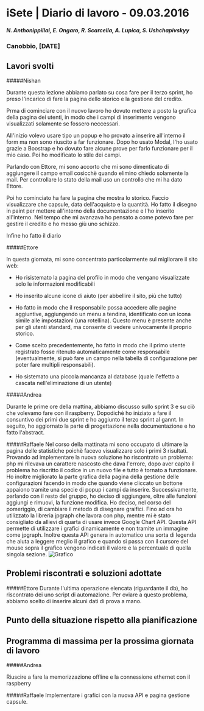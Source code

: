 

# iSete | Diario di lavoro - 09.03.2016
##### N. Anthonippillai, E. Ongaro, R. Scarcella, A. Lupica, S. Ushchapivskyy
### Canobbio, [DATE]

## Lavori svolti
#####Nishan

Durante questa lezione abbiamo parlato su cosa fare per il terzo sprint, ho
preso l'incarico di fare la pagina dello storico e la gestione del credito.

Prma di cominciare con il nuovo lavoro ho dovuto mettere a posto la grafica
della pagina dei utenti, in modo che i campi di inserimento vengono
visualizzati solamente se fossero neccessari.

All'inizio volevo usare tipo un popup e ho provato a inserire all'interno il
form ma non sono riuscito a far funzionare.
Dopo ho usato Modal, l'ho usato grazie a Boostrap e ho dovuto fare alcune prove
per farlo funzionare per il mio caso. Poi ho modificato lo stile dei campi.

Parlando con Ettore, mi sono accorto che mi sono dimenticato di aggiungere il
campo email cosicchè quando elimino chiedo solamente la mail.
Per controllare lo stato della mail uso un controllo che mi ha dato Ettore.

Poi ho cominciato ha fare la pagina che mostra lo storico. Faccio visualizzare
che capsule, data dell'acquisto e la quantità.
Ho fatto il disegno in paint per mettere all'interno della documentazione e
l'ho inserito all'interno.
Nel tempo che mi avanzava ho pensato a come potevo fare per gestire il credito
e ho messo giù uno schizzo.

Infine ho fatto il diario


#####Ettore

In questa giornata, mi sono concentrato particolarmente sul migliorare il
sito web:
 - Ho risistemato la pagina del profilo in modo che vengano visualizzate solo
   le informazioni modificabili

 - Ho inserito alcune icone di aiuto (per abbellire il sito, più che tutto)

 - Ho fatto in modo che il responsabile possa accedere alle pagine aggiuntive,
   aggiungendo   un menu a tendina, identificato con un icona simile alle
   impostazioni (una rotellina).
   Questo menu è presente anche per gli utenti standard, ma consente di vedere
   univocamente il proprio storico.

 - Come scelto precedentemente, ho fatto in modo che il primo utente registrato
   fosse ritenuto automaticamente come
   responsabile (eventualmente, si può fare un campo nella tabella di
   configurazione per poter fare multipli responsabili).

 - Ho sistemato una piccola mancanza al database (quale l'effetto a cascata
   nell'eliminazione di un utente)

#####Andrea

Durante le prime ore della mattina, abbiamo discusso sullo sprint 3 e su ciò
che volevamo fare con il raspberry.
Dopodiché ho iniziato a fare il consuntivo dei primi due sprint e ho aggiunto
il terzo sprint al gannt.
In seguito, ho aggiornato la parte di progettazione nella documentazione e
ho fatto l'abstract.

#####Raffaele
Nel corso della mattinata mi sono occupato di ultimare la pagina delle
statistiche poichè facevo visualizzare solo i primi 3 risultati.
Provando ad implementare la nuova soluzione ho riscontrato un problema:
php mi rilevava un carattere nascosto che dava l'errore, dopo aver capito il
problema ho riscritto il codice in un nuovo file e tutto è tornato a funzionare.
Ho inoltre migliorato la parte grafica della pagina della gestione delle
configurazioni facendo in modo che quando viene cliccato un bottone
appaiono tramite una specie di popup i campi da inserire.
Successivamente, parlando con il resto del gruppo, ho deciso di aggiungere,
oltre alle funzioni aggiungi e rimuovi, la funzione modifica.
Ho deciso, nel corso del pomeriggio, di cambiare il metodo di disegnare
graifici. Fino ad ora ho utilizzato la libreria jpgraph che lavora con php,
mentre mi è stato consigliato da allievi di quarta di usare invece Google
Chart API. Questa API permette di utilizzare i grafici dinamicamente e non
tramite un immagine come jpgraph. Inoltre questa API genera in automatico una
sorta di legenda che aiuta a leggere meglio il grafico e quando si passa
con il cursore del mouse sopra il grafico vengono indicati il valore e la
percentuale di quella singola sezione.
![Grafico](https://github.com/LuMug/iSete/tree/master/Documentazione/img/grafico.png)

##  Problemi riscontrati e soluzioni adottate

#####Ettore
Durante l'ultima operazione elencata (riguardante il db), ho riscontrato dei
uno script di automazione. Per oviare a questo problema, abbiamo scelto di
inserire alcuni dati di prova a mano.

##  Punto della situazione rispetto alla pianificazione


## Programma di massima per la prossima giornata di lavoro

#####Andrea

Riuscire a fare la memorizzazione offline e la connessione ethernet con
il raspberry

#####Raffaele
Implementare i grafici con la nuova API e pagina gestione capsule.
